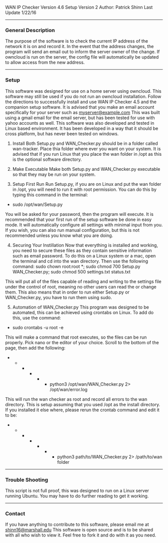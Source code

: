 WAN IP Checker Version 4.6 
Setup Version 2 
Author: Patrick Shinn 
Last Update 1/22/16 

------------------------------------------------------------------------------------------------------------------------
### General Description

The purpose of the software is to check the current IP address of the network it is on and record it. In the event that
the address changes, the program will send an email out to inform the server owner of the change. If owncloud is run on
the server, the config file will automatically be updated to allow access from the new address.

------------------------------------------------------------------------------------------------------------------------
### Setup

This software was designed for use on a home server using owncloud. This software may still be used if you do not run an
owncloud installation. Follow the directions to successfully install and use WAN IP Checker 4.5 and the companion setup
software. It is advised that you make an email account specifically for your server such as myserver@example.com
This was built using a gmail email for the email server, but has been tested for use with yahoo accounts as well.
This software was also developed and tested in Linux based environment.  It has been developed in a way that it should
be cross platform, but has never been tested on windows.

1. Install
Both Setup.py and WAN_Checker.py should be in a folder called wan-tracker. Place thia folder where ever you want on your
system. It is advised that if you run Linux that you place the wan folder in /opt as this is the optional software
directory.

2. Make Executable
Make both Setup.py and WAN_Checker.py executable so that they may be run on your system.

3. Setup First Run
 Run Setup.py, if you are on Linux and put the wan folder in /opt, you will need to run it with root permission. You
 can do this by typing this command in the terminal:

* sudo /opt/wan/Setup.py 

You will be asked for your password, then the program will execute. It is recommended that your first run of the setup
software be done in easy mode. It will automatically configure all settings with minimal input from you. If you wish,
you can also run manual configuration, but this is not recommended unless you know what you are doing.


4. Securing Your Instillation
Now that everything is installed and working, you need to secure these files as they contain sensitive information such
as email password. To do this on a Linux system or a mac, open the terminal and cd into the wan directory.
Then use the following command:
sudo chown root:root *; sudo chmod 700 Setup.py WAN_Checker.py; sudo chmod 500 settings.txt status.txt

This will put all of the files capable of reading and writing to the settings file under the control of root, meaning no
other users can read the or change them. This also means that in order to run either Setup.py or WAN_Checker.py,
you have to run them using sudo.

5. Automation of WAN_Checker.py
This program was designed to be automated, this can be achieved using crontabs on Linux. To add do this, use the
command: 

* sudo crontabs -u root -e 

This will make a command that root executes, so the files can be run properly.
Pick nano or the editor of your choice. Scroll to the bottom of the page, then add the following:

* * * * * * python3 /opt/wan/WAN_Checker.py 2> /opt/wan/error.log

This will run the wan checker as root and record all errors to the wan directory. This is setup assuming that you used
/opt as the install directory. If you installed it else where, please rerun the crontab command and edit it to be:

* * * * * * * python3 path/to/WAN_Checker.py 2> /path/to/wan folder

------------------------------------------------------------------------------------------------------------------------
### Trouble Shooting

This script is not full proof, this was designed to run on a Linux server running Ubuntu. You may have to do further
reading to get it working. 

------------------------------------------------------------------------------------------------------------------------
### Contact

If you have anything to contribute to this software, please email me at shinn16@marshall.edu This software is open
source and is to be shared with all who wish to view it. Feel free to fork it and do with it as you need.
